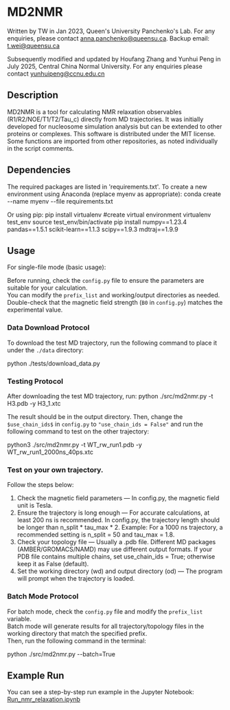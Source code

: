 # MD2NMR
Written by TW in Jan 2023, Queen's University Panchenko's Lab.
For any enquiries, please contact anna.panchenko@queensu.ca.
Backup email: t.wei@queensu.ca

Subsequently modified and updated by Houfang Zhang and Yunhui Peng in July 2025, Central China Normal University.
For any enquiries please contact yunhuipeng@ccnu.edu.cn

## Description
MD2NMR is a tool for calculating NMR relaxation observables (R1/R2/NOE/T1/T2/Tau_c) directly from MD trajectories. It was initially developed for nucleosome simulation analysis but can be extended to other proteins or complexes. This software is distributed under the MIT license. Some functions are imported from other repositories, as noted individually in the script comments.

## Dependencies
The required packages are listed in 'requirements.txt'.
To create a new environment using Anaconda (replace myenv as appropriate):
conda create --name myenv --file requirements.txt

Or using pip:
pip install virtualenv #create virtual environment
virtualenv test_env
source test_env/bin/activate
pip install numpy==1.23.4 pandas==1.5.1 scikit-learn==1.1.3 scipy==1.9.3 mdtraj==1.9.9

## Usage

For single-file mode (basic usage):

Before running, check the `config.py` file to ensure the parameters are suitable for your calculation.  
You can modify the `prefix_list` and working/output directories as needed.  
Double-check that the magnetic field strength (`B0` in `config.py`) matches the experimental value.


### Data Download Protocol
To download the test MD trajectory, run the following command to place it under the `./data` directory:

python ./tests/download_data.py

### Testing Protocol
After downloading the test MD trajectory, run:
python ./src/md2nmr.py -t H3.pdb -y H3_1.xtc

The result should be in the output directory. Then, change the `$use_chain_ids$` in `config.py` to `"use_chain_ids = False"` and run the following command to test on the other trajectory:

python3 ./src/md2nmr.py -t WT_rw_run1.pdb -y WT_rw_run1_2000ns_40ps.xtc 


### Test on your own trajectory.
Follow the steps below:
1. Check the magnetic field parameters — In config.py, the magnetic field unit is Tesla.
2. Ensure the trajectory is long enough — For accurate calculations, at least 200 ns is recommended. In config.py, the trajectory length should be longer than n_split * tau_max * 2. Example: For a 1000 ns trajectory, a recommended setting is n_split = 50 and tau_max = 1.8.
3. Check your topology file — Usually a .pdb file. Different MD packages (AMBER/GROMACS/NAMD) may use different output formats. If your PDB file contains multiple chains, set use_chain_ids = True; otherwise keep it as False (default).
4. Set the working directory (wd) and output directory (od) — The program will prompt when the trajectory is loaded.

### Batch Mode Protocol
For batch mode, check the `config.py` file and modify the `prefix_list` variable.  
Batch mode will generate results for all trajectory/topology files in the working directory that match the specified prefix.  
Then, run the following command in the terminal:

python ./src/md2nmr.py --batch=True

## Example Run

You can see a step-by-step run example in the Jupyter Notebook:
[Run_nmr_relaxation.ipynb](./Run_nmr_relaxation.ipynb)
